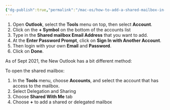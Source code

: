 ```yaml
---
{"dg-publish":true,"permalink":"/mac-os/how-to-add-a-shared-mailbox-in-outlook-mac-os/","tags":["public","macos","outlook"],"noteIcon":"1","created":"2023-08-15T14:20:30.000+02:00","updated":"2022-12-23T10:51:18.000+01:00"}
---
```



1.  Open **Outlook**, select the **Tools** menu on top, then select **Account**.
2.  Click on the **+ Symbol** on the bottom of the accounts list
3.  Type in the **Shared mailbox Email Address** that you want to add.
4.  At the **Enter Password Prompt**, click on **Sign In with Another Account**.
5.  Then login with your own **Email** and **Password**.
6.  Click on **Done**.
  
As of Sept 2021, the New Outlook has a bit different method:

To open the shared mailbox:

1.  In the **Tools** menu, choose **Accounts**, and select the account that has access to the mailbox.
2.  Select Delegation and Sharing
3.  Choose **Shared With Me** tab
4.  Choose **+** to add a shared or delegated mailbox